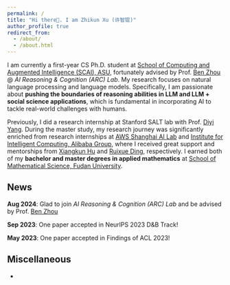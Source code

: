 ```yaml
---
permalink: /
title: "Hi there👋. I am Zhikun Xu (许智锟)"
author_profile: true
redirect_from: 
  - /about/
  - /about.html
---
```

I am currently a first-year CS Ph.D. student at [School of Computing and Augmented Intelligence (SCAI), ASU](https://scai.engineering.asu.edu/), fortunately advised by Prof. [Ben Zhou](http://xuanyu.me/) @ *AI Reasoning & Cognition (ARC) Lab*. My research focuses on natural language processing and language models. Specifically, I am passionate about **pushing the boundaries of reasoning abilities in LLM and LLM + social science applications**, which is fundamental in incorporating AI to tackle real-world challenges with humans.

Previously, I did a research internship at Stanford SALT lab with Prof. [Diyi Yang](https://cs.stanford.edu/~diyiy/index.html). During the master study, my research journey was significantly enriched from research internships at [AWS Shanghai AI Lab](https://www.amazonaws.cn/en/ailab/) and [Institute for Intelligent Computing, Alibaba Group](https://tongyi.aliyun.com/), where I received great support and mentorships from [Xiangkun Hu](https://www.amazon.science/author/xiangkun-hu) and [Ruixue Ding](https://scholar.google.com/citations?user=wAktw3cAAAAJ&hl), respectively. I earned both of my **bachelor and master degrees in applied mathematics** at [School of Mathematical Science, Fudan University](https://math.fudan.edu.cn/mathen/main.htm).


News
------
**Aug 2024**:    Glad to join *AI Reasoning & Cognition (ARC) Lab* and be advised by Prof. [Ben Zhou](http://xuanyu.me/)

**Sep 2023**:    One paper accepted in NeurlPS 2023 D&B Track!

**May 2023**:    One paper accepted in Findings of ACL 2023!


Miscellaneous
------
- 
